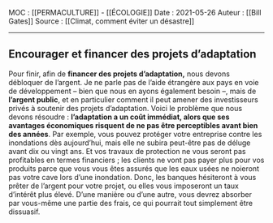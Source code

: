 MOC : [[PERMACULTURE]] - [[ÉCOLOGIE]] 
Date : 2021-05-26
Auteur : [[Bill Gates]]
Source : [[Climat, comment éviter un désastre]]
***

## Encourager et financer des projets d’adaptation 
Pour finir, afin de **financer des projets d’adaptation,** nous devons débloquer de l’argent. Je ne parle pas de l’aide étrangère aux pays en voie de développement – bien que nous en ayons également besoin –, mais de **l’argent public**, et en particulier comment il peut amener des investisseurs privés à soutenir des projets d’adaptation. Voici le problème que nous devons résoudre : **l’adaptation a un coût immédiat, alors que ses avantages économiques risquent de ne pas être perceptibles avant bien des années**. Par exemple, vous pouvez protéger votre entreprise contre les inondations dès aujourd’hui, mais elle ne subira peut-être pas de déluge avant dix ou vingt ans. Et vos travaux de protection ne vous seront pas profitables en termes financiers ; les clients ne vont pas payer plus pour vos produits parce que vous vous êtes assurés que les eaux usées ne noieront pas votre cave lors d’une inondation. Donc, les banques hésiteront à vous prêter de l’argent pour votre projet, ou elles vous imposeront un taux d’intérêt plus élevé. D’une manière ou d’une autre, vous devrez absorber par vous-même une partie des frais, ce qui pourrait tout simplement être dissuasif.